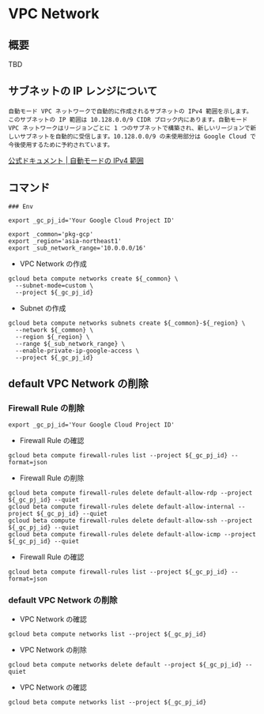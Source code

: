 # VPC Network


## 概要

TBD

## サブネットの IP レンジについて

```
自動モード VPC ネットワークで自動的に作成されるサブネットの IPv4 範囲を示します。このサブネットの IP 範囲は 10.128.0.0/9 CIDR ブロック内にあります。自動モード VPC ネットワークはリージョンごとに 1 つのサブネットで構築され、新しいリージョンで新しいサブネットを自動的に受信します。10.128.0.0/9 の未使用部分は Google Cloud で今後使用するために予約されています。
```

[公式ドキュメント | 自動モードの IPv4 範囲](https://cloud.google.com/vpc/docs/subnets?hl=en#ip-ranges)

## コマンド

```
### Env

export _gc_pj_id='Your Google Cloud Project ID'

export _common='pkg-gcp'
export _region='asia-northeast1'
export _sub_network_range='10.0.0.0/16'
```

- VPC Network の作成

```
gcloud beta compute networks create ${_common} \
  --subnet-mode=custom \
  --project ${_gc_pj_id}
```

- Subnet の作成

```
gcloud beta compute networks subnets create ${_common}-${_region} \
  --network ${_common} \
  --region ${_region} \
  --range ${_sub_network_range} \
  --enable-private-ip-google-access \
  --project ${_gc_pj_id}
```


## default VPC Network の削除

### Firewall Rule の削除

```
export _gc_pj_id='Your Google Cloud Project ID'
```

+ Firewall Rule の確認

```
gcloud beta compute firewall-rules list --project ${_gc_pj_id} --format=json
```

+ Firewall Rule の削除

```
gcloud beta compute firewall-rules delete default-allow-rdp --project ${_gc_pj_id} --quiet
gcloud beta compute firewall-rules delete default-allow-internal --project ${_gc_pj_id} --quiet
gcloud beta compute firewall-rules delete default-allow-ssh --project ${_gc_pj_id} --quiet
gcloud beta compute firewall-rules delete default-allow-icmp --project ${_gc_pj_id} --quiet
```

+ Firewall Rule の確認

```
gcloud beta compute firewall-rules list --project ${_gc_pj_id} --format=json
```

### default VPC Network の削除

+ VPC Network の確認

```
gcloud beta compute networks list --project ${_gc_pj_id}
```

+ VPC Network の削除

```
gcloud beta compute networks delete default --project ${_gc_pj_id} --quiet
```

+ VPC Network の確認

```
gcloud beta compute networks list --project ${_gc_pj_id}
```








